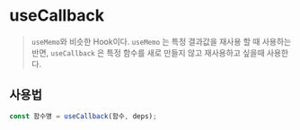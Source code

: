 # useCallback
> `useMemo`와 비슷한 Hook이다.
`useMemo` 는 특정 결과값을 재사용 할 때 사용하는 반면, `useCallback` 은 특정 함수를 새로 만들지 않고 재사용하고 싶을때 사용한다.

## 사용법
```js
const 함수명 = useCallback(함수, deps);
```